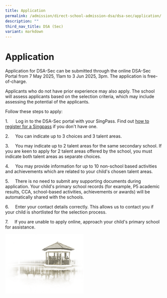 ```yaml
---
title: Application
permalink: /admission/direct-school-admission-dsa/dsa-sec/application/
description: ""
third_nav_title: DSA (Sec)
variant: markdown
---
```

# **Application**

Application for DSA-Sec can be submitted through the online DSA-Sec Portal from 7 May 2025, 11am to 3 Jun 2025, 3pm.  The application is free-of-charge.

Applicants who do not have prior experience may also apply.  The school will assess applicants based on the selection criteria, which may include assessing the potential of the applicants.

Follow these steps to apply:

1.&nbsp;&nbsp;&nbsp;&nbsp;&nbsp; Log in to the DSA-Sec portal with your SingPass. Find out [how to register for a Singpass](https://www.singpass.gov.sg/home/ui/register/instructions) if you don't have one.

2.&nbsp;&nbsp;&nbsp;&nbsp;&nbsp;You can indicate up to 3 choices and 3 talent areas.

3.&nbsp;&nbsp;&nbsp;&nbsp;&nbsp;You may indicate up to 2 talent areas for the same secondary school. If you are keen to apply for 2 talent areas offered by the school, you must indicate both talent areas as separate choices.

4.&nbsp;&nbsp;&nbsp;&nbsp;&nbsp;You may provide information for up to 10 non-school based activities and achievements which are related to your child's chosen talent areas.

5.&nbsp;&nbsp;&nbsp;&nbsp;&nbsp;There is no need to submit any supporting documents during application. Your child's primary school records (for example, P5 academic results, CCA, school-based activities, achievements or awards) will be automatically shared with the schools.

6.&nbsp;&nbsp;&nbsp;&nbsp;&nbsp;Enter your contact details correctly. This allows us to contact you if your child is shortlisted for the selection process.

7.&nbsp; &nbsp; &nbsp;If you are unable to apply online, approach your child's primary school for assistance.

<img src="/images/pavilion.png" style="width:50%">